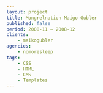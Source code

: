 ```yaml
---
layout: project
title: Mongrelnation Maigo Gubler
published: false
period: 2008-11 – 2008-12
clients:
    - maikogubler
agencies:
    - nomoresleep
tags:
    - CSS
    - HTML
    - CMS
    - Templates
---
```

